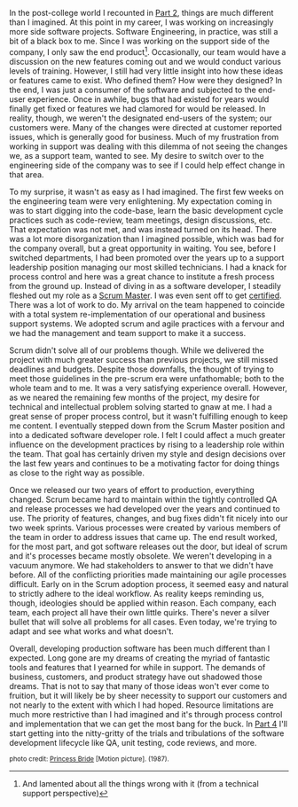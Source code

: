 In the post-college world I recounted in [Part 2][], things are much different
than I imagined. At this point in my career, I was working on increasingly more
side software projects. Software Engineering, in practice, was still a bit of a
black box to me. Since I was working on the support side of the company, I only
saw the end product[^1]. Occasionally, our team would have a discussion on the
new features coming out and we would conduct various levels of
training. However, I still had very little insight into how these ideas or
features came to exist. Who defined them? How were they designed? In the end, I
was just a consumer of the software and subjected to the end-user
experience. Once in awhile, bugs that had existed for years would finally get
fixed or features we had clamored for would be released. In reality, though, we
weren't the designated end-users of the system; our customers were. Many of the
changes were directed at customer reported issues, which is generally good for
business. Much of my frustration from working in support was dealing with this
dilemma of not seeing the changes we, as a support team, wanted to see. My
desire to switch over to the engineering side of the company was to see if I
could help effect change in that area.

To my surprise, it wasn't as easy as I had imagined. The first few weeks on the
engineering team were very enlightening. My expectation coming in was to start
digging into the code-base, learn the basic development cycle practices such as
code-review, team meetings, design discussions, etc. That expectation was not
met, and was instead turned on its head. There was a lot more disorganization
than I imagined possible, which was bad for the company overall, but a great
opportunity in waiting. You see, before I switched departments, I had been
promoted over the years up to a support leadership position managing our most
skilled technicians. I had a knack for process control and here was a great
chance to institute a fresh process from the ground up. Instead of diving in as
a software developer, I steadily fleshed out my role as a [Scrum Master][]. I was
even sent off to get [certified][]. There was a lot of work to do. My arrival on
the team happened to coincide with a total system re-implementation of our
operational and business support systems. We adopted scrum and agile practices
with a fervour and we had the management and team support to make it a success.

Scrum didn't solve all of our problems though. While we delivered the project
with much greater success than previous projects, we still missed deadlines and
budgets. Despite those downfalls, the thought of trying to meet those guidelines
in the pre-scrum era were unfathomable; both to the whole team and to me. It was
a very satisfying experience overall. However, as we neared the remaining few
months of the project, my desire for technical and intellectual problem solving
started to gnaw at me. I had a great sense of proper process control, but it
wasn't fulfilling enough to keep me content. I eventually stepped down from the
Scrum Master position and into a dedicated software developer role. I felt I
could affect a much greater influence on the development practices by rising to
a leadership role within the team. That goal has certainly driven my style and
design decisions over the last few years and continues to be a motivating factor
for doing things as close to the right way as possible.

Once we released our two years of effort to production, everything
changed. Scrum became hard to maintain within the tightly controlled QA and
release processes we had developed over the years and continued to use. The
priority of features, changes, and bug fixes didn't fit nicely into our two week
sprints. Various processes were created by various members of the team in order
to address issues that came up. The end result worked, for the most part, and
got software releases out the door, but ideal of scrum and it's processes became
mostly obsolete. We weren't developing in a vacuum anymore. We had stakeholders
to answer to that we didn't have before. All of the conflicting priorities made
maintaining our agile processes difficult. Early on in the Scrum adoption
process, it seemed easy and natural to strictly adhere to the ideal workflow. As
reality keeps reminding us, though, ideologies should be applied within
reason. Each company, each team, each project all have their own little
quirks. There's never a silver bullet that will solve all problems for all
cases. Even today, we're trying to adapt and see what works and what doesn't. 

Overall, developing production software has been much different than I
expected. Long gone are my dreams of creating the myriad of fantastic tools and
features that I yearned for while in support. The demands of business,
customers, and product strategy have out shadowed those dreams. That is not to
say that many of those ideas won't ever come to fruition, but it will likely be
by sheer necessity to support our customers and not nearly to the extent with
which I had hoped. Resource limitations are much more restrictive than I had
imagined and it's through process control and implementation that we can get the
most bang for the buck. In [Part 4][] I'll start getting into the nitty-gritty of
the trials and tribulations of the software development lifecycle like QA, unit
testing, code reviews, and more.


<small>photo credit: [Princess Bride][] [Motion picture]. (1987).</small>


[^1]: And lamented about all the things wrong with it (from a technical support perspective)

[Part 2]: /lost-and-found-part-2 "\"Lost and Found\" : Part 2 - PC load letter?!"
[Scrum Master]: http://scrummethodology.com/the-scrummaster-role/
[certified]: https://www.scrumalliance.org/certifications/practitioners/certified-scrummaster-csm
[Part 4]: /lost-and-found-part-4 "\"Lost and Found\" : Part 4 - Software development in practice"

[Princess Bride]: http://princessbrideforever.com/
